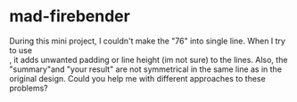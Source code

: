 # mad-firebender
During this mini project, I couldn't make the "76" into single line. When I try to use <br>, it adds unwanted padding or line height (im not sure) to the lines. Also, the "summary"and "your result" are not symmetrical in the same line as in the original design. Could you help me with different approaches to these problems?
